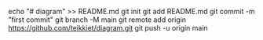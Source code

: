 echo "# diagram" >> README.md
git init
git add README.md
git commit -m "first commit"
git branch -M main
git remote add origin https://github.com/teikkiet/diagram.git
git push -u origin main

